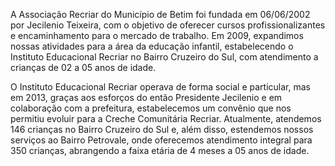 A Associação Recriar do Município de Betim foi fundada em 06/06/2002 por Jecilenio Teixeira, com o objetivo de oferecer cursos profissionalizantes e encaminhamento para o mercado de trabalho. Em 2009, expandimos nossas atividades para a área da educação infantil, estabelecendo o Instituto Educacional Recriar no Bairro Cruzeiro do Sul, com atendimento a crianças de 02 a 05 anos de idade.

O Instituto Educacional Recriar operava de forma social e particular, mas em 2013, graças aos esforços do então Presidente Jecilenio e em colaboração com a prefeitura, estabelecemos um convênio que nos permitiu evoluir para a Creche Comunitária Recriar. Atualmente, atendemos 146 crianças no Bairro Cruzeiro do Sul e, além disso, estendemos nossos serviços ao Bairro Petrovale, onde oferecemos atendimento integral para 350 crianças, abrangendo a faixa etária de 4 meses a 05 anos de idade.
